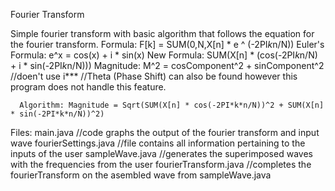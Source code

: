 Fourier Transform

Simple fourier transform with basic algorithm that follows the equation for the fourier transform. 
      Formula: F[k] = SUM(0,N,X[n] * e ^ (-2PI*k*n/N)) 
      Euler's Formula: e^x = cos(x) + i * sin(x)
      New Formula: SUM(X[n] * (cos(-2PI*k*n/N) + i * sin(-2PI*k*n/N)))
            Magnitude: M^2 = cosComponent^2 + sinComponent^2 //doen't use i***
            //Theta (Phase Shift) can also be found however this program does not handle this feature.
            
      Algorithm: Magnitude = Sqrt(SUM(X[n] * cos(-2PI*k*n/N))^2 + SUM(X[n] * sin(-2PI*k*n/N))^2)
            
Files: 
  main.java //code graphs the output of the fourier transform and input wave
  fourierSettings.java //file contains all information pertaining to the inputs of the user
  sampleWave.java //generates the superimposed waves with the frequencies from the user
  fourierTransform.java //completes the fourierTransform on the asembled wave from sampleWave.java 
